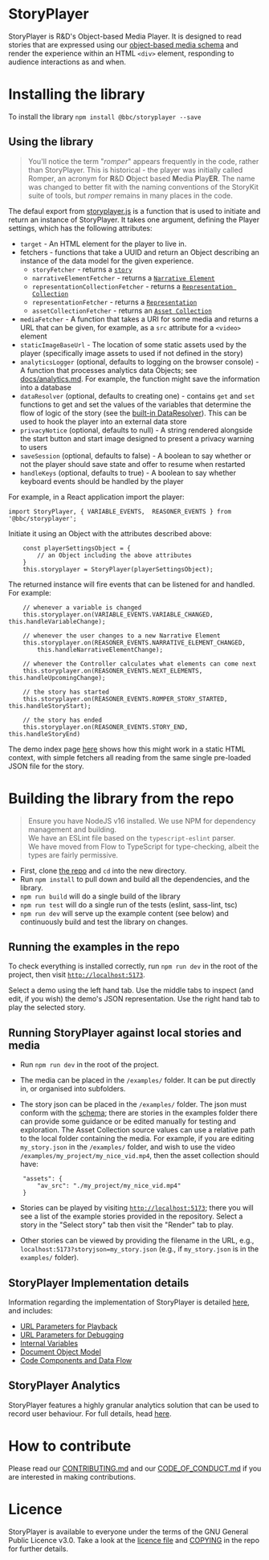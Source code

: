 StoryPlayer
===========

StoryPlayer is R&D's Object-based Media Player.  It is designed to read stories that are expressed using our [object-based media schema](https://github.com/bbc/object-based-media-schema) and render the experience within an HTML `<div>` element, responding to audience interactions as and when.

Installing the library
======================
To install the library
```npm install @bbc/storyplayer --save```

Using the library
-----------------

> You'll notice the term "_romper_" appears frequently in the code, rather than StoryPlayer.  This is historical - the player was initially called Romper, an acronym for **R**&D **O**bject based **M**edia **P**lay**ER**.  The name was changed to better fit with the naming conventions of the StoryKit suite of tools, but _romper_ remains in many places in the code.

The defaul export from [storyplayer.js](src/storyplayer.js) is a function that is used to initiate and return an instance of StoryPlayer. It takes one argument, defining the Player settings, which has the following attributes:

* `target` - An HTML element for the player to live in.
* fetchers - functions that take a UUID and return an Object describing an instance of the data model for the given experience.
  - `storyFetcher` - returns a [`story`](https://github.com/bbc/object-based-media-schema/blob/main/docs/SCHEMA.md#story)
  - `narrativeElementFetcher` - returns a [`Narrative Element`](https://github.com/bbc/object-based-media-schema/blob/main/docs/SCHEMA.md#narrative-element)
  - `representationCollectionFetcher` - returns a [`Representation Collection`](https://github.com/bbc/object-based-media-schema/blob/main/docs/SCHEMA.md#representation-collection)
  - `representationFetcher` - returns a [`Representation`](https://github.com/bbc/object-based-media-schema/blob/main/docs/SCHEMA.md#representation)
  - `assetCollectionFetcher` - returns an [`Asset Collection`](https://github.com/bbc/object-based-media-schema/blob/main/docs/SCHEMA.md#asset-collection)
* `mediaFetcher`  - A function that takes a URI for some media and returns a URL that can be given, for example, as a `src` attribute for a `<video>` element
* `staticImageBaseUrl` - The location of some static assets used by the player (specifically image assets to used if not defined in the story)
* `analyticsLogger` (optional, defaults to logging on the browser console) - A function that processes analytics data Objects; see [docs/analytics.md](https://github.com/bbc/object-based-media-schema/blob/main/docs/analytics.md).  For example, the function might save the information into a database
* `dataResolver` (optional, defaults to creating one) - contains `get` and `set` functions to get and set the values of the variables that determine the flow of logic of the story (see the [built-in DataResolver](https://github.com/bbc/object-based-media-schema/blob/main/docs/resolvers/ObjectDataResolver.js)).  This can be used to hook the player into an external data store
* `privacyNotice` (optional, defaults to null) - A string rendered alongside the start button and start image designed to present a privacy warning to users
* `saveSession` (optional, defaults to false) - A boolean to say whether or not the player should save state and offer to resume when restarted
* `handleKeys` (optional, defaults to true) - A boolean to say whether keyboard events should be handled by the player

For example, in a React application import the player:

```
import StoryPlayer, { VARIABLE_EVENTS,  REASONER_EVENTS } from '@bbc/storyplayer';
```

Initiate it using an Object with the attributes described above:
```
    const playerSettingsObject = {
        // an Object including the above attributes
    }
    this.storyplayer = StoryPlayer(playerSettingsObject);
```

The returned instance will fire events that can be listened for and handled.  For example:

```
    // whenever a variable is changed
    this.storyplayer.on(VARIABLE_EVENTS.VARIABLE_CHANGED, this.handleVariableChange);

    // whenever the user changes to a new Narrative Element
    this.storyplayer.on(REASONER_EVENTS.NARRATIVE_ELEMENT_CHANGED,
        this.handleNarrativeElementChange);

    // whenever the Controller calculates what elements can come next
    this.storyplayer.on(REASONER_EVENTS.NEXT_ELEMENTS, this.handleUpcomingChange);

    // the story has started
    this.storyplayer.on(REASONER_EVENTS.ROMPER_STORY_STARTED, this.handleStoryStart);

    // the story has ended
    this.storyplayer.on(REASONER_EVENTS.STORY_END, this.handleStoryEnd)
```

The demo index page [here](https://github.com/bbc/storyplayer/blob/main/index.html) shows how this might work in a static HTML context, with simple fetchers all reading from the same single pre-loaded JSON file for the story.

Building the library from the repo
==================================

> Ensure you have NodeJS v16 installed.
> We use NPM for dependency management and building.\
> We have an ESLint file based on the `typescript-eslint` parser.\
> We have moved from Flow to TypeScript for type-checking, albeit the types are fairly permissive.

* First, clone [the repo](https://github.com/bbc/storyplayer) and ```cd``` into the new directory.
* Run `npm install` to pull down and build all the dependencies, and the library.
* `npm run build` will do a single build of the library
* `npm run test` will do a single run of the tests (eslint, sass-lint, tsc)
* `npm run dev` will serve up the example content (see below) and continuously build and test the library on changes.

Running the examples in the repo
--------------------------------

To check everything is installed correctly, run `npm run dev` in the root of the project, then visit [`http://localhost:5173`](http://localhost:5173).

Select a demo using the left hand tab. Use the middle tabs to inspect (and edit, if you wish) the demo's JSON representation. Use the right hand tab to play the selected story.

Running StoryPlayer against local stories and media
---------------------------------------------------

* Run `npm run dev` in the root of the project.

* The media can be placed in the `/examples/` folder.  It can be put directly in, or organised into subfolders.

* The story json can be placed in the `/examples/` folder.  The json must conform with the [schema](https://github.com/bbc/object-based-media-schema); there are stories in the examples folder there can provide some guidance or be edited manually for testing and exploration.   The Asset Collection source values can use a relative path to the local folder containing the media.  For example, if you are editing `my_story.json` in the `/examples/` folder, and wish to use the video `/examples/my_project/my_nice_vid.mp4`, then the asset collection should have:

```
    "assets": {
        "av_src": "./my_project/my_nice_vid.mp4"
    }
```

* Stories can be played by visiting [`http://localhost:5173`](http://localhost:5173); there you will see a list of the example stories provided in the repository.  Select a story in the "Select story" tab then visit the "Render" tab to play.

* Other stories can be viewed by providing the filename in the URL, e.g.,  `localhost:5173?storyjson=my_story.json` (e.g., if `my_story.json` is in the `examples/` folder).

StoryPlayer Implementation details
----------------------------------
Information regarding the implementation of StoryPlayer is detailed [here](https://github.com/bbc/storyplayer/blob/main/docs/implementation.md), and includes:
* [URL Parameters for Playback](https://github.com/bbc/storyplayer/blob/main/docs/implementation.md#url-parameters-for-playback)
* [URL Parameters for Debugging](https://github.com/bbc/storyplayer/blob/main/docs/implementation.md#url-parameters-for-debugging)
* [Internal Variables](https://github.com/bbc/storyplayer/blob/main/docs/implementation.md#internal-variables)
* [Document Object Model](https://github.com/bbc/storyplayer/blob/main/docs/implementation.md#document-object-model)
* [Code Components and Data Flow](https://github.com/bbc/storyplayer/blob/main/docs/implementation.md#code-components-and-data-flow)

StoryPlayer Analytics
---------------------
StoryPlayer features a highly granular analytics solution that can be used to record user behaviour. For full details, head [here](https://github.com/bbc/storyplayer/blob/main/docs/analytics.md).

How to contribute
=================

Please read our [CONTRIBUTING.md](https://github.com/bbc/storyplayer/blob/main/.github/CONTRIBUTING.md) and our [CODE_OF_CONDUCT.md](https://github.com/bbc/storyplayer/blob/main/.github/CODE_OF_CONDUCT.md) if you are interested in making contributions.

Licence
=======

StoryPlayer is available to everyone under the terms of the GNU General Public Licence v3.0. Take a look at the [licence file](https://github.com/bbc/storyplayer/blob/main/LICENCE) and [COPYING](https://github.com/bbc/storyplayer/blob/main/COPYING) in the repo for further details.
